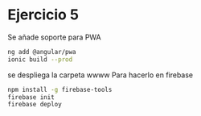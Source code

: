 # Ejercicio 5

Se añade soporte para PWA

```bash
ng add @angular/pwa
ionic build --prod
```

se despliega la carpeta wwww
Para hacerlo en firebase

```bash
npm install -g firebase-tools
firebase init
firebase deploy
```

